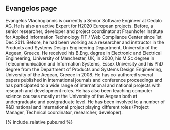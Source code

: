 ## Evangelos page

Evangelos Vlachogiannis is currently a Senior Software Engineer at Cedalo AG. He is also an active Expert for H2020 European projects. 
Before, a senior researcher, developer and project coordinator at Fraunhofer Institute for Applied Information Technology FIT / Web Compliance Center since 1st Dec 2011. Before, he had been working as a researcher and instructor in the Products and Systems Design Engineering Department, University of the Aegean, Greece. He received his B.Eng. degree in Electronic and Electrical Engineering, University of Manchester, UK, in 2000, his M.Sc degree in Telecommunication and Information Systems, Essex University and his PhD degree from the Department of Products and Systems Design Engineering, University of the Aegean, Greece in 2008. He has co-authored several papers published in international journals and conference proceedings and has participated to a wide range of international and national projects with research and development roles. He has also been teaching computer science courses mostly at the University of the Aegean both at undergraduate and postgraduate level. He has been involved to a number of R&D national and international project playing different roles (Project Manager, Technical coordinator, researcher, developer).

{% include_relative pubs.md %}
